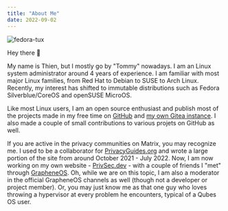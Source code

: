 ```yaml
---
title: "About Me"
date: 2022-09-02
---
```


![fedora-tux](/images/fedora-tux.png)

Hey there 👋

My name is Thien, but I mostly go by "Tommy" nowadays. I am an Linux system administrator around 4 years of experience. I am familiar with most major Linux families, from Red Hat to Debian to SUSE to Arch Linux. Recently, my interest has shifted to immutable distributions such as Fedora Silverblue/CoreOS and openSUSE MicroOS.

Like most Linux users, I am an open source enthusiast and publish most of the projects made in my free time on [GitHub](https://github.com/tommytran732) and [my own Gitea instance](https://git.tommytran.io/tomster). I also made a couple of small contributions to various projets on GitHub as well.

If you are active in the privacy communities on Matrix, you may recognize me. I used to be a collaborator for [PrivacyGuides.org](https://privacyguides.org) and wrote a large portion of the site from around October 2021 - July 2022. Now, I am now working on my own website - [PrivSec.dev](https://privsec.dev) - with a couple of friends I "met" through [GrapheneOS](https://grapheneos.org). Oh, while we are on this topic, I am also a moderator in the official GrapheneOS channels as well (though not a developer or project member). Or, you may just know me as that one guy who loves throwing a hypervisor at every problem he encounters, typical of a Qubes OS user. 

